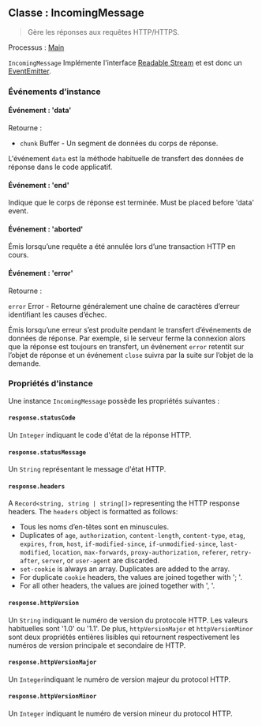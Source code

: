 ## Classe : IncomingMessage

> Gère les réponses aux requêtes HTTP/HTTPS.

Processus : [Main](../glossary.md#main-process)

`IncomingMessage` Implémente l'interface [Readable Stream](https://nodejs.org/api/stream.html#stream_readable_streams) et est donc un [EventEmitter](https://nodejs.org/api/events.html#events_class_eventemitter).

### Événements d’instance

#### Événement : 'data'

Retourne :

* `chunk` Buffer - Un segment de données du corps de réponse.

L'événement `data` est la méthode habituelle de transfert des données de réponse dans le code applicatif.

#### Événement : 'end'

Indique que le corps de réponse est terminée. Must be placed before 'data' event.

#### Événement : 'aborted'

Émis lorsqu’une requête a été annulée lors d’une transaction HTTP en cours.

#### Événement : 'error'

Retourne :

`error` Error - Retourne généralement une chaîne de caractères d’erreur identifiant les causes d’échec.

Émis lorsqu’une erreur s’est produite pendant le transfert d’événements de données de réponse. Par exemple, si le serveur ferme la connexion alors que la réponse est toujours en transfert, un événement `error` retentit sur l’objet de réponse et un événement `close` suivra par la suite sur l’objet de la demande.

### Propriétés d'instance

Une instance `IncomingMessage` possède les propriétés suivantes :

#### `response.statusCode`

Un `Integer` indiquant le code d'état de la réponse HTTP.

#### `response.statusMessage`

Un `String` représentant le message d'état HTTP.

#### `response.headers`

A `Record<string, string | string[]>` representing the HTTP response headers. The `headers` object is formatted as follows:

* Tous les noms d’en-têtes sont en minuscules.
* Duplicates of `age`, `authorization`, `content-length`, `content-type`, `etag`, `expires`, `from`, `host`, `if-modified-since`, `if-unmodified-since`, `last-modified`, `location`, `max-forwards`, `proxy-authorization`, `referer`, `retry-after`, `server`, or `user-agent` are discarded.
* `set-cookie` is always an array. Duplicates are added to the array.
* For duplicate `cookie` headers, the values are joined together with '; '.
* For all other headers, the values are joined together with ', '.

#### `response.httpVersion`

Un `String` indiquant le numéro de version du protocole HTTP. Les valeurs habituelles sont '1.0' ou '1.1'. De plus, `httpVersionMajor` et `httpVersionMinor` sont deux propriétés entières lisibles qui retournent respectivement les numéros de version principale et secondaire de HTTP.

#### `response.httpVersionMajor`

Un `Integer`indiquant le numéro de version majeur du protocol HTTP.

#### `response.httpVersionMinor`

Un `Integer` indiquant le numéro de version mineur du protocol HTTP.
